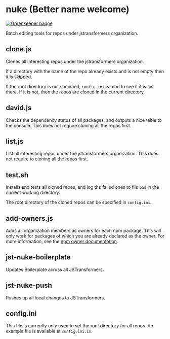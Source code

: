 # nuke (Better name welcome)

[![Greenkeeper badge](https://badges.greenkeeper.io/jstransformers/nuke.svg)](https://greenkeeper.io/)

Batch editing tools for repos under jstransformers organization.

## clone.js

Clones all interesting repos under the jstransformers organization.

If a directory with the name of the repo already exists and is not empty then
it is skipped.

If the root directory is not specified, `config.ini` is read to see if it is
set there. If it is not, then the repos are cloned in the current directory.

## david.js

Checks the dependency status of all packages, and outputs a nice table to the
console. This does not require cloning all the repos first.

## list.js

List all interesting repos under the jstransformers organization. This does not
require to cloning all the repos first.

## test.sh

Installs and tests all cloned repos, and log the failed ones to file `bad` in
the current working directory.

The root directory of the cloned repos can be specified in `config.ini`.

## add-owners.js

Adds all organization members as owners for each npm package. This will only work for packages of which you are already declared as the owner. For more information, see the [npm owner documentation](https://docs.npmjs.com/cli/owner).

## jst-nuke-boilerplate

Updates Boilerplate across all JSTransformers.

## jst-nuke-push

Pushes up all local changes to JSTransformers.

## config.ini

This file is currently only used to set the root directory for all repos. An
example file is available at `config.ini.in`.
